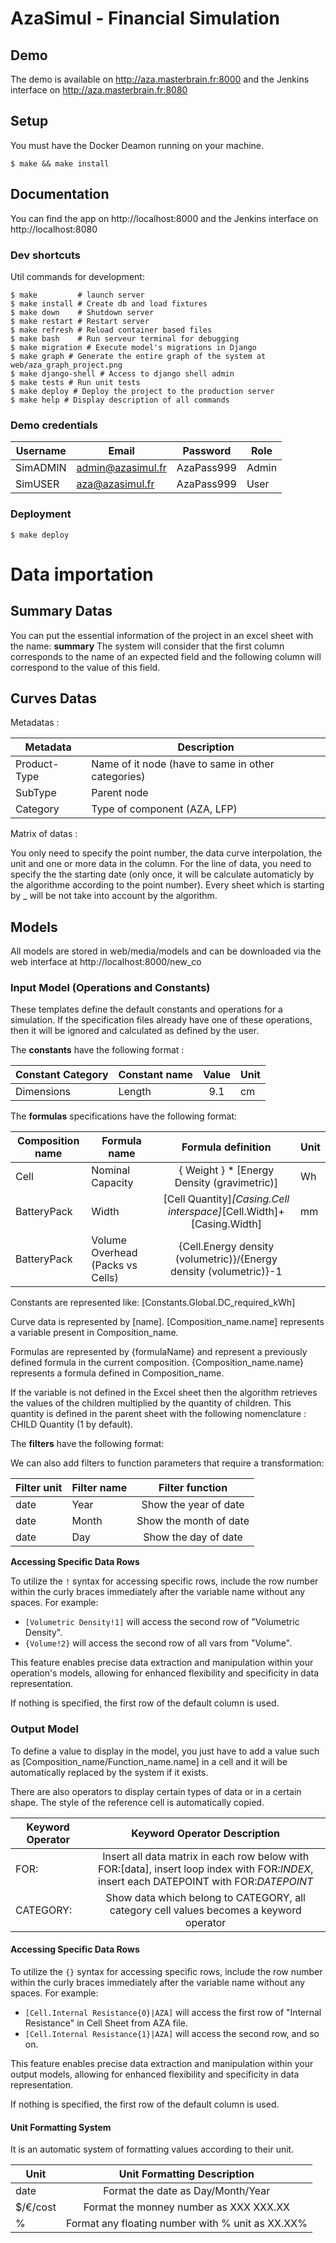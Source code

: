 # AzaSimul - Financial Simulation

## Demo

The demo is available on http://aza.masterbrain.fr:8000 and the Jenkins interface on http://aza.masterbrain.fr:8080 

## Setup

You must have the Docker Deamon running on your machine.

```shell script
$ make && make install
```

## Documentation

You can find the app on http://localhost:8000 and the Jenkins interface on http://localhost:8080 

### Dev shortcuts

Util commands for development:
```shell script
$ make         # launch server
$ make install # Create db and load fixtures
$ make down    # Shutdown server
$ make restart # Restart server
$ make refresh # Reload container based files
$ make bash    # Run serveur terminal for debugging
$ make migration # Execute model's migrations in Django
$ make graph # Generate the entire graph of the system at web/aza_graph_project.png
$ make django-shell # Access to django shell admin
$ make tests # Run unit tests
$ make deploy # Deploy the project to the production server
$ make help # Display description of all commands
```

### Demo credentials

| Username | Email                 | Password      | Role  |
| -------- | --------------------- |:-------------:| ----- |
| SimADMIN | admin@azasimul.fr     |  AzaPass999   | Admin |
| SimUSER  | aza@azasimul.fr       |  AzaPass999   | User  |


### Deployment

```shell script
$ make deploy
```

# Data importation

## Summary Datas

You can put the essential information of the project in an excel sheet with the name: **summary**
The system will consider that the first column corresponds to the name of an expected field and the following column will correspond to the value of this field.

## Curves Datas

Metadatas :

| Metadata     | Description                                       |
| ------------ | ------------------------------------------------- |
| Product-Type | Name of it node (have to same in other categories)|
| SubType      | Parent node                                       | 
| Category     | Type of component (AZA, LFP)                      |

Matrix of datas :

You only need to specify the point number, the data curve interpolation, the unit and one or more data in the column.
For the line of data, you need to specify the the starting date (only once, it will be calculate automaticly by the algorithme according to the point number).
Every sheet which is starting by _ will be not take into account by the algorithm.

## Models

All models are stored in web/media/models and can be downloaded via the web interface at http://localhost:8000/new_co

### Input Model (Operations and Constants)

These templates define the default constants and operations for a simulation.
If the specification files already have one of these operations, then it will be ignored and calculated as defined by the user.

The **constants** have the following format :

| Constant Category | Constant name | Value  | Unit  |
| ----------------- | ------------- |:------:| ----- |
| Dimensions        | Length        |  9.1   | cm    |

The **formulas** specifications have the following format:

| Composition name  | Formula name                     | Formula definition                                                 | Unit  |
| ----------------- | -------------------------------- |:--------------------------------------------------------------------:| ----- |
| Cell              | Nominal Capacity                 | { Weight } * [Energy Density (gravimetric)]                          | Wh    |
| BatteryPack       | Width                            | [Cell Quantity]*[Casing.Cell interspace]*[Cell.Width]+[Casing.Width] | mm    |
| BatteryPack       | Volume Overhead (Packs vs Cells) | {Cell.Energy density (volumetric)}/{Energy density (volumetric)}-1   |       |

Constants are represented like: [Constants.Global.DC_required_kWh]

Curve data is represented by [name].
[Composition_name.name] represents a variable present in Composition_name.

Formulas are represented by {formulaName} and represent a previously defined formula in the current composition.
{Composition_name.name} represents a formula defined in Composition_name.

If the variable is not defined in the Excel sheet then the algorithm retrieves the values of the children multiplied by the quantity of children. This quantity is defined in the parent sheet with the following nomenclature : CHILD Quantity (1 by default).

The **filters** have the following format:

We can also add filters to function parameters that require a transformation:

| Filter unit | Filter name  | Filter function               |
| ------------| ------------ |:-----------------------------:|
| date        | Year         | Show the year of date         |
| date        | Month        | Show the month of date        |
| date        | Day          | Show the day of date          |

**Accessing Specific Data Rows**

To utilize the `!` syntax for accessing specific rows, include the row number within the curly braces immediately after the variable name without any spaces. For example:
- `[Volumetric Density!1]` will access the second row of "Volumetric Density".
- `{Volume!2}` will access the second row of all vars from "Volume".

This feature enables precise data extraction and manipulation within your operation's models, allowing for enhanced flexibility and specificity in data representation.

If nothing is specified, the first row of the default column is used.

### Output Model

To define a value to display in the model, you just have to add a value such as [Composition_name/Function_name.name] in a cell and it will be automatically replaced by the system if it exists.

There are also operators to display certain types of data or in a certain shape. The style of the reference cell is automatically copied.

| Keyword Operator | Keyword Operator Description                                                                                                   |
| -----------------|:------------------------------------------------------------------------------------------------------------------------------:|
| FOR:             | Insert all data matrix in each row below with FOR:[data], insert loop index with FOR:*INDEX*, insert each DATEPOINT with FOR:*DATEPOINT* |
| CATEGORY:        | Show data which belong to CATEGORY, all category cell values becomes a keyword operator                                        |

#### Accessing Specific Data Rows

To utilize the `{}` syntax for accessing specific rows, include the row number within the curly braces immediately after the variable name without any spaces. For example:

- `[Cell.Internal Resistance{0}|AZA]` will access the first row of "Internal Resistance" in Cell Sheet from AZA file.
- `[Cell.Internal Resistance{1}|AZA]` will access the second row, and so on.

This feature enables precise data extraction and manipulation within your output models, allowing for enhanced flexibility and specificity in data representation.

If nothing is specified, the first row of the default column is used.

#### Unit Formatting System

It is an automatic system of formatting values according to their unit.

| Unit     | Unit Formatting Description                      |
| ---------|:------------------------------------------------:|
| date     | Format the date as Day/Month/Year                |
| $/€/cost | Format the monney number as XXX XXX.XX           |
| %        | Format any floating number with % unit as XX.XX% |